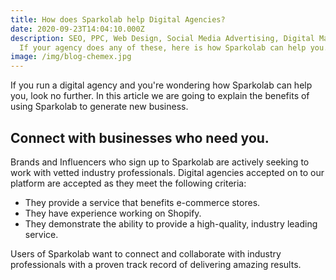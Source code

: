 ```yaml
---
title: How does Sparkolab help Digital Agencies?
date: 2020-09-23T14:04:10.000Z
description: SEO, PPC, Web Design, Social Media Advertising, Digital Marketing.
  If your agency does any of these, here is how Sparkolab can help you.
image: /img/blog-chemex.jpg
---
```

If you run a digital agency and you're wondering how Sparkolab can help you, look no further. In this article we are going to explain the benefits of using Sparkolab to generate new business.

## Connect with businesses who need you.

Brands and Influencers who sign up to Sparkolab are actively seeking to work with vetted industry professionals. Digital agencies accepted on to our platform are accepted as they meet the following criteria:

* They provide a service that benefits e-commerce stores.
* They have experience working on Shopify.
* They demonstrate the ability to provide a high-quality, industry leading service.

Users of Sparkolab want to connect and collaborate with industry professionals with a proven track record of delivering amazing results.